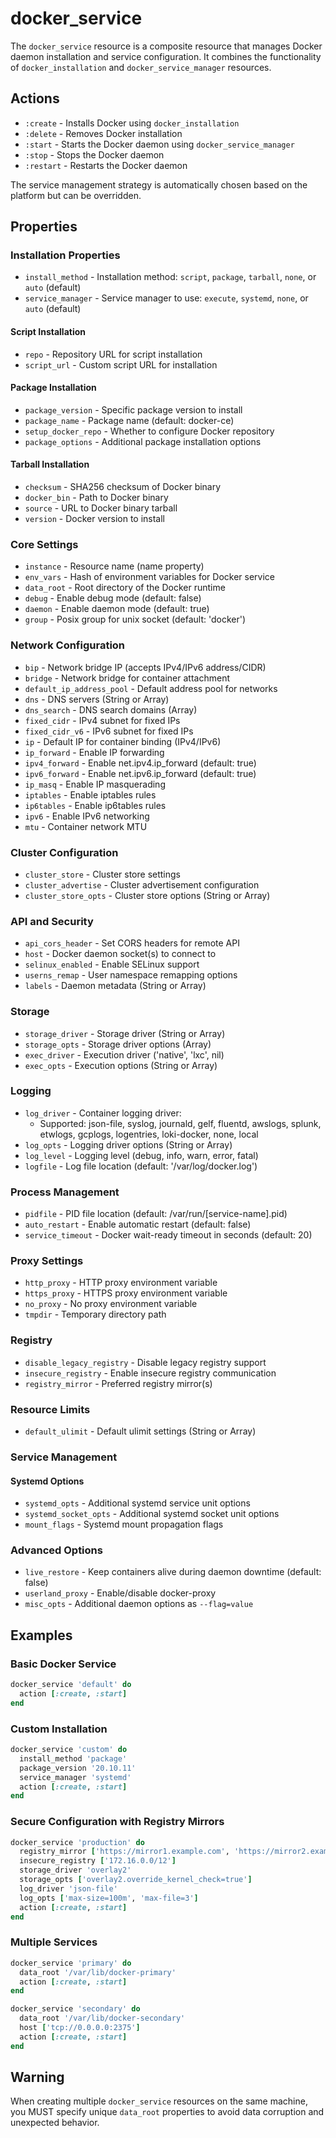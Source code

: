 # docker_service

The `docker_service` resource is a composite resource that manages Docker daemon installation and service configuration. It combines the functionality of `docker_installation` and `docker_service_manager` resources.

## Actions

- `:create` - Installs Docker using `docker_installation`
- `:delete` - Removes Docker installation
- `:start` - Starts the Docker daemon using `docker_service_manager`
- `:stop` - Stops the Docker daemon
- `:restart` - Restarts the Docker daemon

The service management strategy is automatically chosen based on the platform but can be overridden.

## Properties

### Installation Properties

- `install_method` - Installation method: `script`, `package`, `tarball`, `none`, or `auto` (default)
- `service_manager` - Service manager to use: `execute`, `systemd`, `none`, or `auto` (default)

#### Script Installation
- `repo` - Repository URL for script installation
- `script_url` - Custom script URL for installation

#### Package Installation
- `package_version` - Specific package version to install
- `package_name` - Package name (default: docker-ce)
- `setup_docker_repo` - Whether to configure Docker repository
- `package_options` - Additional package installation options

#### Tarball Installation
- `checksum` - SHA256 checksum of Docker binary
- `docker_bin` - Path to Docker binary
- `source` - URL to Docker binary tarball
- `version` - Docker version to install

### Core Settings

- `instance` - Resource name (name property)
- `env_vars` - Hash of environment variables for Docker service
- `data_root` - Root directory of the Docker runtime
- `debug` - Enable debug mode (default: false)
- `daemon` - Enable daemon mode (default: true)
- `group` - Posix group for unix socket (default: 'docker')

### Network Configuration

- `bip` - Network bridge IP (accepts IPv4/IPv6 address/CIDR)
- `bridge` - Network bridge for container attachment
- `default_ip_address_pool` - Default address pool for networks
- `dns` - DNS servers (String or Array)
- `dns_search` - DNS search domains (Array)
- `fixed_cidr` - IPv4 subnet for fixed IPs
- `fixed_cidr_v6` - IPv6 subnet for fixed IPs
- `ip` - Default IP for container binding (IPv4/IPv6)
- `ip_forward` - Enable IP forwarding
- `ipv4_forward` - Enable net.ipv4.ip_forward (default: true)
- `ipv6_forward` - Enable net.ipv6.ip_forward (default: true)
- `ip_masq` - Enable IP masquerading
- `iptables` - Enable iptables rules
- `ip6tables` - Enable ip6tables rules
- `ipv6` - Enable IPv6 networking
- `mtu` - Container network MTU

### Cluster Configuration

- `cluster_store` - Cluster store settings
- `cluster_advertise` - Cluster advertisement configuration
- `cluster_store_opts` - Cluster store options (String or Array)

### API and Security

- `api_cors_header` - Set CORS headers for remote API
- `host` - Docker daemon socket(s) to connect to
- `selinux_enabled` - Enable SELinux support
- `userns_remap` - User namespace remapping options
- `labels` - Daemon metadata (String or Array)

### Storage

- `storage_driver` - Storage driver (String or Array)
- `storage_opts` - Storage driver options (Array)
- `exec_driver` - Execution driver ('native', 'lxc', nil)
- `exec_opts` - Execution options (String or Array)

### Logging

- `log_driver` - Container logging driver:
  - Supported: json-file, syslog, journald, gelf, fluentd, awslogs, splunk, etwlogs, gcplogs, logentries, loki-docker, none, local
- `log_opts` - Logging driver options (String or Array)
- `log_level` - Logging level (debug, info, warn, error, fatal)
- `logfile` - Log file location (default: '/var/log/docker.log')

### Process Management

- `pidfile` - PID file location (default: /var/run/[service-name].pid)
- `auto_restart` - Enable automatic restart (default: false)
- `service_timeout` - Docker wait-ready timeout in seconds (default: 20)

### Proxy Settings

- `http_proxy` - HTTP proxy environment variable
- `https_proxy` - HTTPS proxy environment variable
- `no_proxy` - No proxy environment variable
- `tmpdir` - Temporary directory path

### Registry

- `disable_legacy_registry` - Disable legacy registry support
- `insecure_registry` - Enable insecure registry communication
- `registry_mirror` - Preferred registry mirror(s)

### Resource Limits

- `default_ulimit` - Default ulimit settings (String or Array)

### Service Management

#### Systemd Options
- `systemd_opts` - Additional systemd service unit options
- `systemd_socket_opts` - Additional systemd socket unit options
- `mount_flags` - Systemd mount propagation flags

### Advanced Options

- `live_restore` - Keep containers alive during daemon downtime (default: false)
- `userland_proxy` - Enable/disable docker-proxy
- `misc_opts` - Additional daemon options as `--flag=value`

## Examples

### Basic Docker Service

```ruby
docker_service 'default' do
  action [:create, :start]
end
```

### Custom Installation

```ruby
docker_service 'custom' do
  install_method 'package'
  package_version '20.10.11'
  service_manager 'systemd'
  action [:create, :start]
end
```

### Secure Configuration with Registry Mirrors

```ruby
docker_service 'production' do
  registry_mirror ['https://mirror1.example.com', 'https://mirror2.example.com']
  insecure_registry ['172.16.0.0/12']
  storage_driver 'overlay2'
  storage_opts ['overlay2.override_kernel_check=true']
  log_driver 'json-file'
  log_opts ['max-size=100m', 'max-file=3']
  action [:create, :start]
end
```

### Multiple Services

```ruby
docker_service 'primary' do
  data_root '/var/lib/docker-primary'
  action [:create, :start]
end

docker_service 'secondary' do
  data_root '/var/lib/docker-secondary'
  host ['tcp://0.0.0.0:2375']
  action [:create, :start]
end
```

## Warning

When creating multiple `docker_service` resources on the same machine, you MUST specify unique `data_root` properties to avoid data corruption and unexpected behavior.

